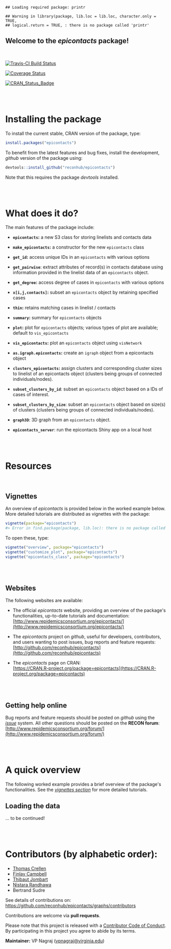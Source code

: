 

```
## Loading required package: printr
```

```
## Warning in library(package, lib.loc = lib.loc, character.only = TRUE,
## logical.return = TRUE, : there is no package called 'printr'
```


Welcome to the *epicontacts* package!
---------------------------------------

<br>

[![Travis-CI Build Status](https://travis-ci.org/reconhub/epicontacts.svg?branch=master)](https://travis-ci.org/reconhub/epicontacts)

[![Coverage Status](https://img.shields.io/codecov/c/github/reconhub/epicontacts/master.svg)](https://codecov.io/github/reconhub/epicontacts?branch=master)

[![CRAN_Status_Badge](http://www.r-pkg.org/badges/version/epicontacts)](https://cran.r-project.org/package=epicontacts)




<br>
<br>

# Installing the package

To install the current stable, CRAN version of the package, type:

```r
install.packages("epicontacts")
```

To benefit from the latest features and bug fixes, install the development, *github* version of the package using:

```r
devtools::install_github("reconhub/epicontacts")
```

Note that this requires the package *devtools* installed.



<br>
<br>



# What does it do?

The main features of the package include:

* **`epicontacts`:** a new S3 class for storing linelists and contacts data

* **`make_epicontacts`:** a constructor for the new `epicontacts` class

* **`get_id`:** access unique IDs in an `epicontacts` with various options

* **`get_pairwise`**:  extract attributes of record(s) in contacts database using information provided in the linelist data of an `epicontacts` object.

* **`get_degree`:** access degree of cases in `epicontacts` with various options

* **`x[i,j,contacts]`:** subset an `epicontacts` object by retaining specified cases

* **`thin`:** retains matching cases in linelist / contacts

* **`summary`:** summary for  `epicontacts` objects

* **`plot`:** plot for  `epicontacts` objects; various types of plot are available; default to `vis_epicontacts`

* **`vis_epicontacts`:** plot an `epicontacts` object using `visNetwork
`
* **`as.igraph.epicontacts`:** create an `igraph` object from a epicontacts object

* **`clusters_epicontacts`:** assign clusters and corresponding cluster sizes to linelist of an epicontacts object (clusters being groups of connected individuals/nodes).

* **`subset_clusters_by_id`**: subset an `epicontacts` object based on a IDs of cases of interest.

* **`subset_clusters_by_size`**:  subset an `epicontacts` object based on size(s) of clusters (clusters being groups of connected individuals/nodes).

* **`graph3D`**: 3D graph from an `epicontacts` object.

* **`epicontacts_server`**: run the epicontacts Shiny app on a local host




<br>
<br>

# Resources

<br>

## Vignettes

An overview of *epicontacts* is provided below in the worked example below.
More detailed tutorials are distributed as vignettes with the package:

```r
vignette(package="epicontacts")
#> Error in find.package(package, lib.loc): there is no package called 'epicontacts'
```

To open these, type:

```r
vignette("overview", package="epicontacts")
vignette("customize_plot", package="epicontacts")
vignette("epicontacts_class", package="epicontacts")
```

<br>
<br>

## Websites

The following websites are available:

- The official *epicontacts* website, providing an overview of the package's functionalities, up-to-date tutorials and documentation: <br>
[http://www.repidemicsconsortium.org/epicontacts/](http://www.repidemicsconsortium.org/epicontacts/)

- The *epicontacts* project on *github*, useful for developers, contributors, and users wanting to post issues, bug reports and feature requests: <br>
[http://github.com/reconhub/epicontacts](http://github.com/reconhub/epicontacts)

- The *epicontacts* page on CRAN: <br>
[https://CRAN.R-project.org/package=epicontacts](https://CRAN.R-project.org/package=epicontacts)


<br>
<br>

## Getting help online

Bug reports and feature requests should be posted on *github* using the [*issue*](http://github.com/reconhub/epicontacts/issues) system. All other questions should be posted on the **RECON forum**: <br>
[http://www.repidemicsconsortium.org/forum/](http://www.repidemicsconsortium.org/forum/)





<br>
<br>

# A quick overview

The following worked example provides a brief overview of the package's
functionalities. See the [*vignettes section*](#vignettes) for more detailed tutorials.

## Loading the data

... to be continued!






<br>
<br>

# Contributors (by alphabetic order):
- [Thomas Crellen](https://github.com/tc13)
- [Finlay Campbell](https://github.com/finlaycampbell)
- [Thibaut Jombart](https://github.com/thibautjombart)
- [Nistara Randhawa](https://github.com/nistara)
- Bertrand Sudre


See details of contributions on: <br>
https://github.com/reconhub/epicontacts/graphs/contributors



Contributions are welcome via **pull requests**.

Please note that this project is released with a [Contributor Code of Conduct](CONDUCT.md). By participating in this project you agree to abide by its terms.

**Maintainer:** VP Nagraj (vpnagraj@virginia.edu)
